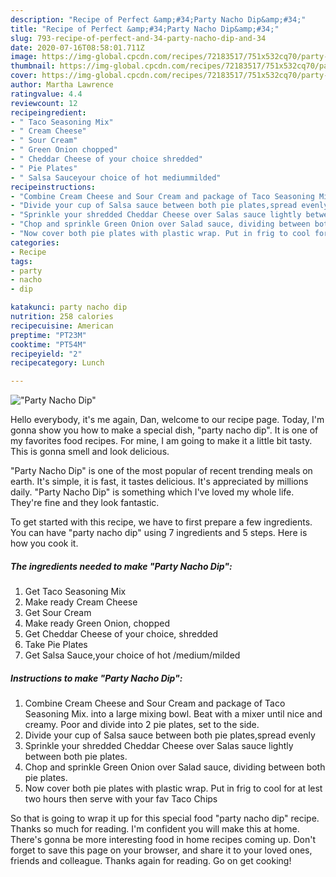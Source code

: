 ```yaml
---
description: "Recipe of Perfect &amp;#34;Party Nacho Dip&amp;#34;"
title: "Recipe of Perfect &amp;#34;Party Nacho Dip&amp;#34;"
slug: 793-recipe-of-perfect-and-34-party-nacho-dip-and-34
date: 2020-07-16T08:58:01.711Z
image: https://img-global.cpcdn.com/recipes/72183517/751x532cq70/party-nacho-dip-recipe-main-photo.jpg
thumbnail: https://img-global.cpcdn.com/recipes/72183517/751x532cq70/party-nacho-dip-recipe-main-photo.jpg
cover: https://img-global.cpcdn.com/recipes/72183517/751x532cq70/party-nacho-dip-recipe-main-photo.jpg
author: Martha Lawrence
ratingvalue: 4.4
reviewcount: 12
recipeingredient:
- " Taco Seasoning Mix"
- " Cream Cheese"
- " Sour Cream"
- " Green Onion chopped"
- " Cheddar Cheese of your choice shredded"
- " Pie Plates"
- " Salsa Sauceyour choice of hot mediummilded"
recipeinstructions:
- "Combine Cream Cheese and Sour Cream and package of Taco Seasoning Mix. into a large mixing bowl. Beat with a mixer until nice and creamy. Poor and divide into 2 pie plates, set to the side."
- "Divide your cup of Salsa sauce between both pie plates,spread evenly"
- "Sprinkle your shredded Cheddar Cheese over Salas sauce lightly between both pie plates."
- "Chop and sprinkle Green Onion over Salad sauce, dividing between both pie plates."
- "Now cover both pie plates with plastic wrap. Put in frig to cool for at lest two hours then serve with your fav Taco Chips"
categories:
- Recipe
tags:
- party
- nacho
- dip

katakunci: party nacho dip 
nutrition: 258 calories
recipecuisine: American
preptime: "PT23M"
cooktime: "PT54M"
recipeyield: "2"
recipecategory: Lunch

---
```



![&#34;Party Nacho Dip&#34;](https://img-global.cpcdn.com/recipes/72183517/751x532cq70/party-nacho-dip-recipe-main-photo.jpg)

Hello everybody, it's me again, Dan, welcome to our recipe page. Today, I'm gonna show you how to make a special dish, &#34;party nacho dip&#34;. It is one of my favorites food recipes. For mine, I am going to make it a little bit tasty. This is gonna smell and look delicious.

&#34;Party Nacho Dip&#34; is one of the most popular of recent trending meals on earth. It's simple, it is fast, it tastes delicious. It's appreciated by millions daily. &#34;Party Nacho Dip&#34; is something which I've loved my whole life. They're fine and they look fantastic.




To get started with this recipe, we have to first prepare a few ingredients. You can have &#34;party nacho dip&#34; using 7 ingredients and 5 steps. Here is how you cook it.

<!--inarticleads1-->

##### The ingredients needed to make &#34;Party Nacho Dip&#34;:

1. Get  Taco Seasoning Mix
1. Make ready  Cream Cheese
1. Get  Sour Cream
1. Make ready  Green Onion, chopped
1. Get  Cheddar Cheese of your choice, shredded
1. Take  Pie Plates
1. Get  Salsa Sauce,your choice of hot /medium/milded




<!--inarticleads2-->

##### Instructions to make &#34;Party Nacho Dip&#34;:

1. Combine Cream Cheese and Sour Cream and package of Taco Seasoning Mix. into a large mixing bowl. Beat with a mixer until nice and creamy. Poor and divide into 2 pie plates, set to the side.
1. Divide your cup of Salsa sauce between both pie plates,spread evenly
1. Sprinkle your shredded Cheddar Cheese over Salas sauce lightly between both pie plates.
1. Chop and sprinkle Green Onion over Salad sauce, dividing between both pie plates.
1. Now cover both pie plates with plastic wrap. Put in frig to cool for at lest two hours then serve with your fav Taco Chips




So that is going to wrap it up for this special food &#34;party nacho dip&#34; recipe. Thanks so much for reading. I'm confident you will make this at home. There's gonna be more interesting food in home recipes coming up. Don't forget to save this page on your browser, and share it to your loved ones, friends and colleague. Thanks again for reading. Go on get cooking!
